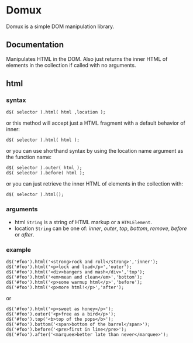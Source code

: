 # Domux

Domux is a simple DOM manipulation library.

## Documentation

Manipulates HTML in the DOM. Also just returns the inner HTML of elements in the collection if called with no arguments.

html
----
	
### syntax ###

	d$( selector ).html( html ,location );

or this method will accept just a HTML fragment with a default behavior of inner:

	d$( selector ).html( html );

or you can use shorthand syntax by using the location name argument as the function name:

	d$( selector ).outer( html );
	d$( selector ).before( html );

or you can just retrieve the inner HTML of elements in the collection with:

	d$( selector ).html();

### arguments ###

- html `String` is a string of HTML markup or a `HTMLElement`.
- location `String` can be one of: _inner_, _outer_, _top_, _bottom_, _remove_, _before_ or _after_.

### example ###

	d$('#foo').html('<strong>rock and roll</strong>','inner');
	d$('#foo').html('<p>lock and load</p>','outer');
	d$('#foo').html('<div>bangers and mash</div>','top');
	d$('#foo').html('<em>mean and clean</em>','bottom');
	d$('#foo').html('<p>some warmup html</p>','before');
	d$('#foo').html('<p>more html!</p>','after');

or

	d$('#foo').html('<p>sweet as honey</p>');
	d$('#foo').outer('<p>free as a bird</p>');
	d$('#foo').top('<b>top of the pops</b>');
	d$('#foo').bottom('<span>bottom of the barrel</span>');
	d$('#foo').before('<pre>first in line</pre>');
	d$('#foo').after('<marquee>better late than never</marquee>');